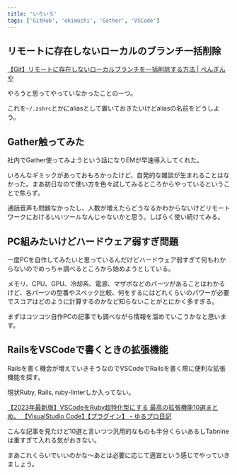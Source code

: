 ```yaml
---
title: 'いろいろ'
tags: ['GitHub', 'okimochi', 'Gather', 'VSCode']
---
```


## リモートに存在しないローカルのブランチ一括削除

[【Git】リモートに存在しないローカルブランチを一括削除する方法 \| ぺんぎんや](https://e-penguiner.com/remove-local-branches-not-on-remote/)

やろうと思ってやっていなかったことの一つ。

これを`~/.zshrc`とかにaliasとして置いておきたいけどaliasの名前をどうしよう。

## Gather触ってみた

社内でGather使ってみようという話になりEMが早速導入してくれた。

いろんなギミックがあっておもろかったけど、自発的な雑談が生まれることはなかった。まあ初日なので使い方を色々試してみるところからやっているということで焦らず。

通話音声も問題なかったし、人数が増えたらどうなるかわからないけどリモートワークにおけるいいツールなんじゃないかと思う。しばらく使い続けてみる。

## PC組みたいけどハードウェア弱すぎ問題

一度PCを自作してみたいと思っているんだけどハードウェア弱すぎて何もわからないのでめっちゃ調べるところから始めようとしている。

メモリ、CPU、GPU、冷却系、電源、マザボなどのパーツがあることはわかるけど、各パーツの型番やスペック比較、何をするにはどれくらいのパワーが必要でスコアはどのように計算するのかなど知らないことがとにかく多すぎる。

まずはコツコツ自作PCの記事でも調べながら情報を溜めていこうかなと思います。

## RailsをVSCodeで書くときの拡張機能

Railsを書く機会が増えていきそうなのでVSCodeでRailsを書く際に便利な拡張機能を探す。

現状Ruby, Rails, ruby-linterしか入ってない。

[【2023年最新版】VSCodeをRuby超特化型にする 最高の拡張機能10選まとめ。 【VisualStudio Code】【プラグイン】 \- ゆるプロ日記](https://yurupro.cloud/2643/)

こんな記事を見たけど10選と言いつつ汎用的なものも半分くらいあるしTabnineは重すぎて入れる気がおきない。

まあこれくらいでいいのかな〜あとは必要に応じて適宜という感じでやっていきましょう。
